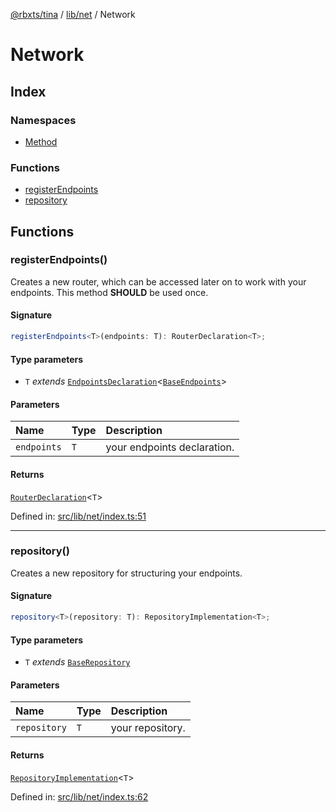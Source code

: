 [@rbxts/tina](../modules.md) / [lib/net](../lib_net.md) / Network

# Network

## Index

### Namespaces

- [Method](Network/Method.md)

### Functions

- [registerEndpoints](Network.md#registerendpoints)
- [repository](Network.md#repository)

## Functions

### registerEndpoints()

Creates a new router, which can be accessed later on to work with your endpoints. This method **SHOULD** be used once.

#### Signature

```ts
registerEndpoints<T>(endpoints: T): RouterDeclaration<T>;
```

#### Type parameters

- `T` _extends_ [`EndpointsDeclaration`](../lib_net_types.md#endpointsdeclaration)\<[`BaseEndpoints`](../lib_net_types.md#baseendpoints)\>

#### Parameters

| Name        | Type | Description                 |
| :---------- | :--- | :-------------------------- |
| `endpoints` | `T`  | your endpoints declaration. |

#### Returns

[`RouterDeclaration`](../lib_net_classes_router_types.md#routerdeclaration)\<`T`\>

Defined in: [src/lib/net/index.ts:51](https://github.com/AetherInteractiveLtd/Tina/blob/7f2c41e/src/lib/net/index.ts#L51)

---

### repository()

Creates a new repository for structuring your endpoints.

#### Signature

```ts
repository<T>(repository: T): RepositoryImplementation<T>;
```

#### Type parameters

- `T` _extends_ [`BaseRepository`](../lib_net_classes_repository_types.md#baserepository)

#### Parameters

| Name         | Type | Description      |
| :----------- | :--- | :--------------- |
| `repository` | `T`  | your repository. |

#### Returns

[`RepositoryImplementation`](../lib_net_classes_repository_types.md#repositoryimplementation)\<`T`\>

Defined in: [src/lib/net/index.ts:62](https://github.com/AetherInteractiveLtd/Tina/blob/7f2c41e/src/lib/net/index.ts#L62)
